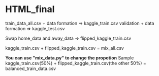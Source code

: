 # HTML_final

train_data_all.csv + data formation $\Rightarrow$ kaggle_train.csv 
validation + data formation $\Rightarrow$ kaggle_test.csv

Swap home_data and away_data $\Rightarrow$ flipped_kaggle_train.csv

kaggle_train.csv + flipped_kaggle_train.csv = mix_all.csv


**You can use "mix_data.py" to change the propotion**
Sample kaggle_train.csv(50%) + flipped_kaggle_train.csv(the other 50%) = balanced_train_data.csv